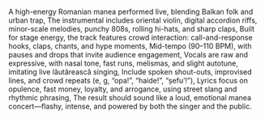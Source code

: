 A high-energy Romanian manea performed live, blending Balkan folk and urban trap, The instrumental includes oriental violin, digital accordion riffs, minor-scale melodies, punchy 808s, rolling hi-hats, and sharp claps, Built for stage energy, the track features crowd interaction: call-and-response hooks, claps, chants, and hype moments, Mid-tempo (90–110 BPM), with pauses and drops that invite audience engagement, Vocals are raw and expressive, with nasal tone, fast runs, melismas, and slight autotune, imitating live lăutărească singing, Include spoken shout-outs, improvised lines, and crowd repeats (e, g, “opa!”, “haide!”, “șefu’!”), Lyrics focus on opulence, fast money, loyalty, and arrogance, using street slang and rhythmic phrasing, The result should sound like a loud, emotional manea concert—flashy, intense, and powered by both the singer and the public.
